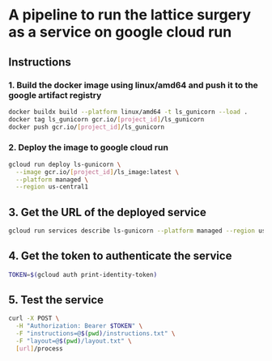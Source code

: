 # A pipeline to run the lattice surgery as a service on google cloud run

## Instructions

### 1. Build the docker image using linux/amd64 and push it to the google artifact registry

```bash
docker buildx build --platform linux/amd64 -t ls_gunicorn --load .
docker tag ls_gunicorn gcr.io/[project_id]/ls_gunicorn
docker push gcr.io/[project_id]/ls_gunicorn
```

### 2. Deploy the image to google cloud run

```bash
gcloud run deploy ls-gunicorn \
  --image gcr.io/[project_id]/ls_image:latest \
  --platform managed \
  --region us-central1
```

## 3. Get the URL of the deployed service

```bash
gcloud run services describe ls-gunicorn --platform managed --region us-central1 --format 'value(status.url)'
```

## 4. Get the token to authenticate the service

```bash
TOKEN=$(gcloud auth print-identity-token)
```

## 5. Test the service

```bash
curl -X POST \
  -H "Authorization: Bearer $TOKEN" \
  -F "instructions=@$(pwd)/instructions.txt" \
  -F "layout=@$(pwd)/layout.txt" \
  [url]/process
```
